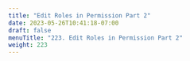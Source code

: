 ```yaml
---
title: "Edit Roles in Permission Part 2"
date: 2023-05-26T10:41:18-07:00
draft: false
menuTitle: "223. Edit Roles in Permission Part 2"
weight: 223
---
```


